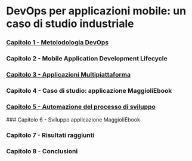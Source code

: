 # DevOps per applicazioni mobile: un caso di studio industriale

### [Capitolo 1 - Metolodologia DevOps](https://github.com/paganellif/DevOps-per-applicazioni-mobile-un-caso-di-studio-industriale/tree/1-metodologia-devops)

### Capitolo 2 - Mobile Application Development Lifecycle

### [Capitolo 3 - Applicazioni Multipiattaforma](https://github.com/paganellif/DevOps-per-applicazioni-mobile-un-caso-di-studio-industriale/tree/3-applicazioni-multipiattaforma)

### Capitolo 4 - Caso di studio: applicazione MaggioliEbook

### [Capitolo 5 - Automazione del processo di sviluppo]()

### Capitolo 6 - Sviluppo applicazione MaggioliEbook

### Capitolo 7 - Risultati raggiunti

### Capitolo 8 - Conclusioni